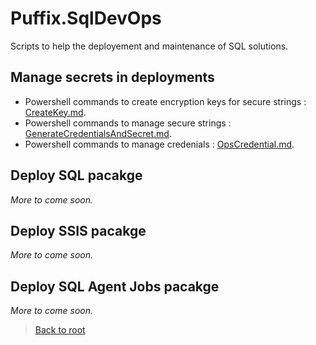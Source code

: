 # Puffix.SqlDevOps

Scripts to help the deployement and maintenance of SQL solutions.

## Manage secrets in deployments
* Powershell commands to create encryption keys for secure strings : [CreateKey.md](https://github.com/EhRom/Puffix.SqlDevOps/blob/master/Deploy/Secrets/CreateKey.md).
* Powershell commands to manage secure strings : [GenerateCredentialsAndSecret.md](https://github.com/EhRom/Puffix.SqlDevOps/blob/master/Deploy/Secrets/GenerateCredentialsAndSecret.md).
* Powershell commands to manage credenials : [OpsCredential.md](https://github.com/EhRom/Puffix.SqlDevOps/blob/master/Deploy/Secrets/OpsCredentials.md).

## Deploy SQL pacakge
*More to come soon.*

## Deploy SSIS pacakge
*More to come soon.*

## Deploy SQL Agent Jobs pacakge
*More to come soon.*


> [Back to root](https://github.com/EhRom/Puffix.SqlDevOps)